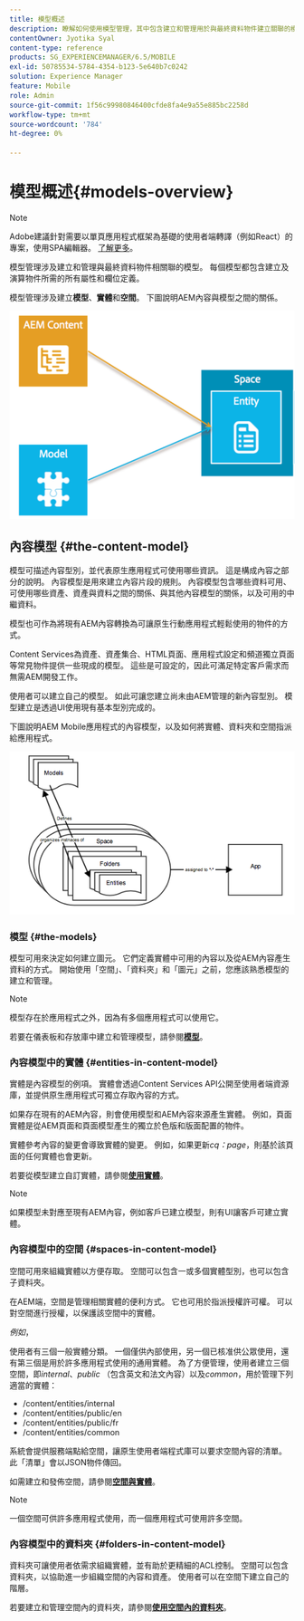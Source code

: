 ```yaml
---
title: 模型概述
description: 瞭解如何使用模型管理，其中包含建立和管理用於與最終資料物件建立關聯的模型。
contentOwner: Jyotika Syal
content-type: reference
products: SG_EXPERIENCEMANAGER/6.5/MOBILE
exl-id: 50785534-5784-4354-b123-5e640b7c0242
solution: Experience Manager
feature: Mobile
role: Admin
source-git-commit: 1f56c99980846400cfde8fa4e9a55e885bc2258d
workflow-type: tm+mt
source-wordcount: '784'
ht-degree: 0%

---
```


# 模型概述{#models-overview}

>[!NOTE]
>
>Adobe建議針對需要以單頁應用程式框架為基礎的使用者端轉譯（例如React）的專案，使用SPA編輯器。 [了解更多](/help/sites-developing/spa-overview.md)。

模型管理涉及建立和管理與最終資料物件相關聯的模型。 每個模型都包含建立及演算物件所需的所有屬性和欄位定義。

模型管理涉及建立&#x200B;**模型**、**實體**&#x200B;和&#x200B;**空間**。 下圖說明AEM內容與模型之間的關係。

![chlimage_1-81](assets/chlimage_1-81.png)

## 內容模型 {#the-content-model}

模型可描述內容型別，並代表原生應用程式可使用哪些資訊。 這是構成內容之部分的說明。 內容模型是用來建立內容片段的規則。 內容模型包含哪些資料可用、可使用哪些資產、資產與資料之間的關係、與其他內容模型的關係，以及可用的中繼資料。

模型也可作為將現有AEM內容轉換為可讓原生行動應用程式輕鬆使用的物件的方式。

Content Services為資產、資產集合、HTML頁面、應用程式設定和頻道獨立頁面等常見物件提供一些現成的模型。 這些是可設定的，因此可滿足特定客戶需求而無需AEM開發工作。

使用者可以建立自己的模型。 如此可讓您建立尚未由AEM管理的新內容型別。 模型建立是透過UI使用現有基本型別完成的。

下圖說明AEM Mobile應用程式的內容模型，以及如何將實體、資料夾和空間指派給應用程式。

![chlimage_1-82](assets/chlimage_1-82.png)

### 模型 {#the-models}

模型可用來決定如何建立圖元。 它們定義實體中可用的內容以及從AEM內容產生資料的方式。 開始使用「空間」、「資料夾」和「圖元」之前，您應該熟悉模型的建立和管理。

>[!NOTE]
>
>模型存在於應用程式之外，因為有多個應用程式可以使用它。
>

若要在儀表板和存放庫中建立和管理模型，請參閱&#x200B;**[模型](/help/mobile/administer-mobile-apps.md)**。

### 內容模型中的實體 {#entities-in-content-model}

實體是內容模型的例項。 實體會透過Content Services API公開至使用者端資源庫，並提供原生應用程式可獨立存取內容的方式。

如果存在現有的AEM內容，則會使用模型和AEM內容來源產生實體。 例如，頁面實體是從AEM頁面和頁面模型產生的獨立於色版和版面配置的物件。

實體參考內容的變更會導致實體的變更。 例如，如果更新&#x200B;*cq：page*，則基於該頁面的任何實體也會更新。

若要從模型建立自訂實體，請參閱&#x200B;**[使用實體](/help/mobile/spaces-and-entities.md)**。

>[!NOTE]
>
>如果模型未對應至現有AEM內容，例如客戶已建立模型，則有UI讓客戶可建立實體。
>

### 內容模型中的空間 {#spaces-in-content-model}

空間可用來組織實體以方便存取。 空間可以包含一或多個實體型別，也可以包含子資料夾。

在AEM端，空間是管理相關實體的便利方式。 它也可用於指派授權許可權。 可以對空間進行授權，以保護該空間中的實體。

*例如*，

使用者有三個一般實體分類。 一個僅供內部使用，另一個已核准供公眾使用，還有第三個是用於許多應用程式使用的通用實體。 為了方便管理，使用者建立三個空間，即&#x200B;*internal*、*public* （包含英文和法文內容）以及&#x200B;*common*，用於管理下列適當的實體：

* /content/entities/internal
* /content/entities/public/en
* /content/entities/public/fr
* /content/entities/common

系統會提供服務端點給空間，讓原生使用者端程式庫可以要求空間內容的清單。 此「清單」會以JSON物件傳回。

如需建立和發佈空間，請參閱&#x200B;**[空間與實體](/help/mobile/spaces-and-entities.md)**。

>[!NOTE]
>
>一個空間可供許多應用程式使用，而一個應用程式可使用許多空間。

### 內容模型中的資料夾 {#folders-in-content-model}

資料夾可讓使用者依需求組織實體，並有助於更精細的ACL控制。 空間可以包含資料夾，以協助進一步組織空間的內容和資產。 使用者可以在空間下建立自己的階層。

若要建立和管理空間內的資料夾，請參閱&#x200B;**[使用空間內的資料夾](/help/mobile/spaces-and-entities.md)**。
